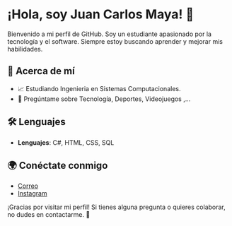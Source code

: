 # ¡Hola, soy Juan Carlos Maya! 👋

Bienvenido a mi perfil de GitHub. Soy un estudiante apasionado por la tecnología y el software. Siempre estoy buscando aprender y mejorar mis habilidades.

## 🚀 Acerca de mí

- 📈 Estudiando Ingenieria en Sistemas Computacionales.
- 🤔 Pregúntame sobre Tecnología, Deportes, Videojuegos ,...

## 🛠 Lenguajes

- **Lenguajes**: C#, HTML, CSS, SQL

## 🌍 Conéctate conmigo

- [Correo](Juanmaya400@gmail.com)
- [Instagram]([https://twitter.com/tu-nombre](https://www.instagram.com/jc_maya.dat/))

<!--
## 📝 Proyectos destacados

- [Proyecto 1](link-al-proyecto): Descripción breve del proyecto.
- [Proyecto 2](link-al-proyecto): Descripción breve del proyecto.
- [Proyecto 3](link-al-proyecto): Descripción breve del proyecto.
-->

¡Gracias por visitar mi perfil! Si tienes alguna pregunta o quieres colaborar, no dudes en contactarme. 🚀

